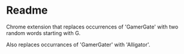 # Readme

Chrome extension that replaces occurrences of 'GamerGate' with two random words starting with G.

Also replaces occurrances of 'GamerGater' with 'Alligator'.
